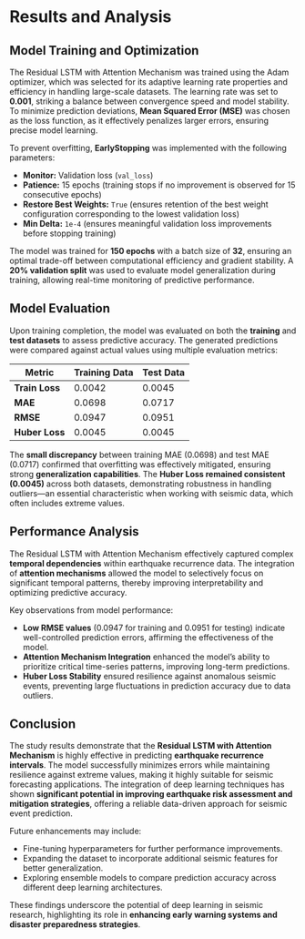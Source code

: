 # Results and Analysis

## Model Training and Optimization

The Residual LSTM with Attention Mechanism was trained using the Adam optimizer, which was selected for its adaptive learning rate properties and efficiency in handling large-scale datasets. The learning rate was set to **0.001**, striking a balance between convergence speed and model stability. To minimize prediction deviations, **Mean Squared Error (MSE)** was chosen as the loss function, as it effectively penalizes larger errors, ensuring precise model learning.

To prevent overfitting, **EarlyStopping** was implemented with the following parameters:
- **Monitor:** Validation loss (`val_loss`)
- **Patience:** 15 epochs (training stops if no improvement is observed for 15 consecutive epochs)
- **Restore Best Weights:** `True` (ensures retention of the best weight configuration corresponding to the lowest validation loss)
- **Min Delta:** `1e-4` (ensures meaningful validation loss improvements before stopping training)

The model was trained for **150 epochs** with a batch size of **32**, ensuring an optimal trade-off between computational efficiency and gradient stability. A **20% validation split** was used to evaluate model generalization during training, allowing real-time monitoring of predictive performance.

## Model Evaluation

Upon training completion, the model was evaluated on both the **training** and **test datasets** to assess predictive accuracy. The generated predictions were compared against actual values using multiple evaluation metrics:

| Metric          | Training Data | Test Data |
|----------------|--------------|-----------|
| **Train Loss** | 0.0042       | 0.0045    |
| **MAE**        | 0.0698       | 0.0717    |
| **RMSE**       | 0.0947       | 0.0951    |
| **Huber Loss** | 0.0045       | 0.0045    |

The **small discrepancy** between training MAE (0.0698) and test MAE (0.0717) confirmed that overfitting was effectively mitigated, ensuring strong **generalization capabilities**. The **Huber Loss remained consistent (0.0045)** across both datasets, demonstrating robustness in handling outliers—an essential characteristic when working with seismic data, which often includes extreme values.

## Performance Analysis

The Residual LSTM with Attention Mechanism effectively captured complex **temporal dependencies** within earthquake recurrence data. The integration of **attention mechanisms** allowed the model to selectively focus on significant temporal patterns, thereby improving interpretability and optimizing predictive accuracy.

Key observations from model performance:
- **Low RMSE values** (0.0947 for training and 0.0951 for testing) indicate well-controlled prediction errors, affirming the effectiveness of the model.
- **Attention Mechanism Integration** enhanced the model’s ability to prioritize critical time-series patterns, improving long-term predictions.
- **Huber Loss Stability** ensured resilience against anomalous seismic events, preventing large fluctuations in prediction accuracy due to data outliers.

## Conclusion

The study results demonstrate that the **Residual LSTM with Attention Mechanism** is highly effective in predicting **earthquake recurrence intervals**. The model successfully minimizes errors while maintaining resilience against extreme values, making it highly suitable for seismic forecasting applications. The integration of deep learning techniques has shown **significant potential in improving earthquake risk assessment and mitigation strategies**, offering a reliable data-driven approach for seismic event prediction.

Future enhancements may include:
- Fine-tuning hyperparameters for further performance improvements.
- Expanding the dataset to incorporate additional seismic features for better generalization.
- Exploring ensemble models to compare prediction accuracy across different deep learning architectures.

These findings underscore the potential of deep learning in seismic research, highlighting its role in **enhancing early warning systems and disaster preparedness strategies**.

